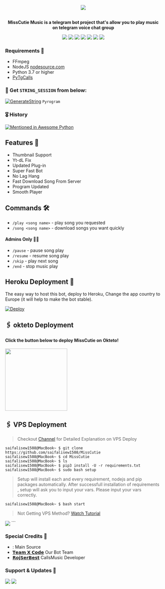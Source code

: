 <p align="center"><a href="https://t.me/MissCutie_Bot/"><img src="https://telegra.ph/file/d5b9b6007bfdce0de5ab5.jpg"></a></p>
<p align="center">
    <br><b>MissCutie Music is a telegram bot project that's allow you to play music on telegram voice chat group</b><br>
</p>
<p align="center">
    <a href="https://www.python.org/" alt="made-with-python"> <img src="https://img.shields.io/badge/Made%20with-Python-black.svg?style=flat-square&logo=python&logoColor=blue&color=red" /></a>
    <a href="https://github.com/saifalisew1508/MissCutie/graphs/commit-activity" alt="Maintenance"> <img src="https://img.shields.io/badge/Maintained%3F-yes-red.svg?style=flat-square" /></a>
    <a href="https://github.com/saifalisew1508/MissCutie"> <img src="https://img.shields.io/github/repo-size/saifalisew1508/MissCutie?color=red&logo=github&logoColor=blue&style=flat-square" /></a>
    <a href="https://github.com/saifalisew1508/MissCutie/commits/main"> <img src="https://img.shields.io/github/last-commit/saifalisew1508/MissCutie?color=red&logo=github&logoColor=blue&style=flat-square" /></a>
    <a href="https://github.com/saifalisew1508/MissCutie/issues"> <img src="https://img.shields.io/github/issues/saifalisew1508/MissCutie?color=red&logo=github&logoColor=blue&style=flat-square" /></a>
    <a href="https://github.com/saifalisew1508/MissCutie/network/members"> <img src="https://img.shields.io/github/forks/saifalisew1508/MissCutie?color=red&logo=github&logoColor=blue&style=flat-square" /></a>  
    <a href="https://github.com/saifalisew1508/MissCutie/network/members"> <img src="https://img.shields.io/github/stars/saifalisew1508/MissCutie?color=red&logo=github&logoColor=blue&style=flat-square" /></a>  
</p>


<h3>Requirements 📝</h3>

- FFmpeg
- NodeJS [nodesource.com](https://nodesource.com/)
- Python 3.7 or higher
- [PyTgCalls](https://github.com/pytgcalls/pytgcalls)

### 🧪 Get `STRING_SESSION` from below:

[![GenerateString](https://img.shields.io/badge/repl.it-generateString-yellowgreen)](https://t.me/saifalisew1508) ``Pyrogram``

### 🎖 History

[![Mentioned in Awesome Python](https://awesome.re/mentioned-badge.svg)](https://github.com/saifalisew1508/MissCutie)

## Features 🔮

- Thumbnail Support
- Yt-dL Fix
- Updated Plug-in
- Super Fast Bot
- No Lag Hang
- Fast Download Song From Server
- Program Updated
- Smooth Player

## Commands 🛠

- `/play <song name>` - play song you requested
- `/song <song name>` - download songs you want quickly

#### Admins Only 👷‍♂️
- `/pause` - pause song play
- `/resume` - resume song play
- `/skip` - play next song
- `/end` - stop music play

## Heroku Deployment 💜
The easy way to host this bot, deploy to Heroku, Change the app country to Europe (it will help to make the bot stable).

[![Deploy](https://www.herokucdn.com/deploy/button.svg)](https://heroku.com/deploy?template=https://github.com/saifalisew1508/MissCutie)

## 🖇 okteto Deployment

<h4>Click the button below to deploy MissCutie on Okteto!</h4>
<a href="https://cloud.okteto.com/deploy?repository= https://github.com/saifalisew1508/MissCutie"><img src="https://img.shields.io/badge/Deploy%20To%20Okteto-informational?style=for-the-badge&logo=Okteto" width="200""/></a>

## 🖇 VPS Deployment

> Checkout [Channel](https://t.me/TheXCodeTeam) for Detailed Explanation on VPS Deploy


```console
saifalisew1508@MacBook~ $ git clone https://github.com/saifalisew1508/MissCutie
saifalisew1508@MacBook~ $ cd MissCutie
saifalisew1508@MacBook~ $ ls
saifalisew1508@MacBook~ $ pip3 install -U -r requirements.txt
saifalisew1508@MacBook~ $ sudo bash setup
```
> Setup will install each and every requirement, nodejs and pip packages automatically. After successfull installation of requirements , setup will ask you to input your vars.
> Please input your vars correctly.

```console
saifalisew1508@MacBook~ $ bash start
```

> Not Getting VPS Method? [Watch Tutorial](https://t.me/TheYukki/2275)


<img src="https://telegra.ph/file/6b75b57da50ef1183fcdc.jpg" align="center">
```

### Special Credits 💖
- [</StormBeatz>](https://github.com/StormBeatz): Main Source
- [𝗧𝗲𝗮𝗺 𝗫 𝗖𝗼𝗱𝗲](https://t.me/TheXCodeTeam) Our Bot Team
- [𝗥𝗼𝗷𝗦𝗲𝗿𝗕𝗲𝘀𝘁](https://github.com/rojserbest) CallsMusic Developer

### Support & Updates 🎑
<a href="https://t.me/XCodeSupport"><img src="https://img.shields.io/badge/Join-Group%20Support-blue.svg?style=for-the-badge&logo=Telegram"></a> <a href="https://t.me/MissCutie_Support"><img src="https://img.shields.io/badge/Join-Updates%20Channel-blue.svg?style=for-the-badge&logo=Telegram"></a>
